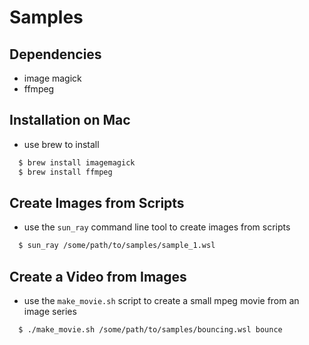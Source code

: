 # Samples

## Dependencies

- image magick
- ffmpeg

## Installation on Mac

- use brew to install

```sh
  $ brew install imagemagick
  $ brew install ffmpeg
```

## Create Images from Scripts

- use the ```sun_ray``` command line tool to create images from scripts

```sh
  $ sun_ray /some/path/to/samples/sample_1.wsl
```

## Create a Video from Images

- use the ```make_movie.sh``` script to create a small mpeg movie from an image series

```sh
  $ ./make_movie.sh /some/path/to/samples/bouncing.wsl bounce
```

